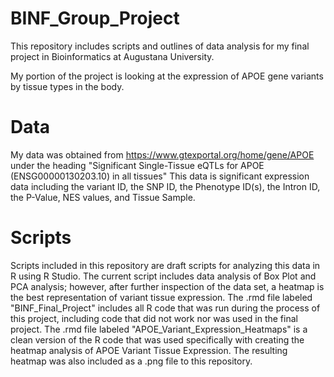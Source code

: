 # BINF_Group_Project

This repository includes scripts and outlines of data analysis for my final project in Bioinformatics at Augustana University.

My portion of the project is looking at the expression of APOE gene variants by tissue types in the body. 

# Data
My data was obtained from https://www.gtexportal.org/home/gene/APOE under the heading "Significant Single-Tissue eQTLs for APOE (ENSG00000130203.10) in all tissues"
This data is significant expression data including the variant ID, the SNP ID, the Phenotype ID(s), the Intron ID, the P-Value, NES values, and Tissue Sample. 

# Scripts
Scripts included in this repository are draft scripts for analyzing this data in R using R Studio.
The current script includes data analysis of Box Plot and PCA analysis; however, after further inspection of the data set, a heatmap is the best representation of variant tissue expression.
The .rmd file labeled "BINF_Final_Project" includes all R code that was run during the process of this project, including code that did not work nor was used in the final project.
The .rmd file labeled "APOE_Variant_Expression_Heatmaps" is a clean version of the R code that was used specifically with creating the heatmap analysis of APOE Variant Tissue Expression. The resulting heatmap was also included as a .png file to this repository. 
